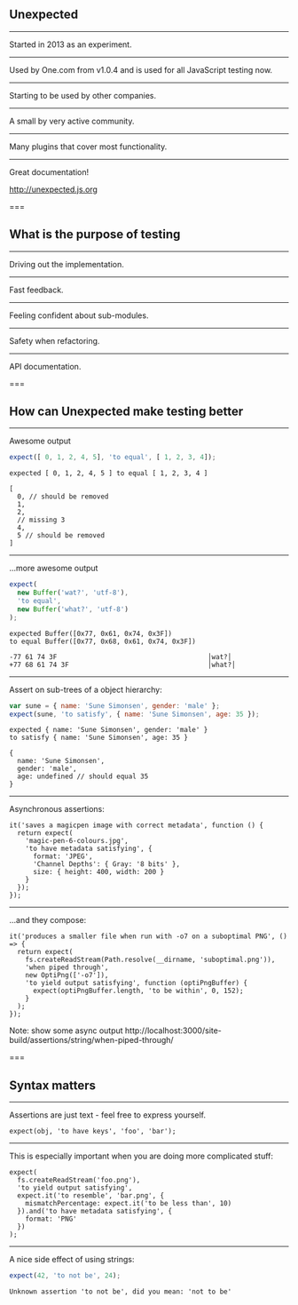 ## Unexpected

---

Started in 2013 as an experiment.

---

Used by One.com from v1.0.4 and is used for all JavaScript testing now.

---

Starting to be used by other companies.

---

A small by very active community.

---

Many plugins that cover most functionality.

---

Great documentation!

http://unexpected.js.org

===

## What is the purpose of testing

---

Driving out the implementation.

---

Fast feedback.

---

Feeling confident about sub-modules.

---

Safety when refactoring.

---

API documentation.

===

## How can Unexpected make testing better

---

Awesome output

```js
expect([ 0, 1, 2, 4, 5], 'to equal', [ 1, 2, 3, 4]);
```

```output
expected [ 0, 1, 2, 4, 5 ] to equal [ 1, 2, 3, 4 ]

[
  0, // should be removed
  1,
  2,
  // missing 3
  4,
  5 // should be removed
]
```

---

...more awesome output

```js
expect(
  new Buffer('wat?', 'utf-8'),
  'to equal',
  new Buffer('what?', 'utf-8')
);
```

```output
expected Buffer([0x77, 0x61, 0x74, 0x3F])
to equal Buffer([0x77, 0x68, 0x61, 0x74, 0x3F])

-77 61 74 3F                                      │wat?│
+77 68 61 74 3F                                   │what?│
```

---

Assert on sub-trees of a object hierarchy: 

```js
var sune = { name: 'Sune Simonsen', gender: 'male' };
expect(sune, 'to satisfy', { name: 'Sune Simonsen', age: 35 });
```

```output
expected { name: 'Sune Simonsen', gender: 'male' }
to satisfy { name: 'Sune Simonsen', age: 35 }

{
  name: 'Sune Simonsen',
  gender: 'male',
  age: undefined // should equal 35
}
```

---

Asynchronous assertions:

```js#evaluate:false
it('saves a magicpen image with correct metadata', function () {
  return expect(
    'magic-pen-6-colours.jpg',
    'to have metadata satisfying', {
      format: 'JPEG',
      'Channel Depths': { Gray: '8 bits' },
      size: { height: 400, width: 200 }
    }
  });
});
```

---

...and they compose:

```js#evaluate:false
it('produces a smaller file when run with -o7 on a suboptimal PNG', () => {
  return expect(
    fs.createReadStream(Path.resolve(__dirname, 'suboptimal.png')),
    'when piped through',
    new OptiPng(['-o7']),
    'to yield output satisfying', function (optiPngBuffer) {
      expect(optiPngBuffer.length, 'to be within', 0, 152);
    }
  );
});
```

Note: show some async output http://localhost:3000/site-build/assertions/string/when-piped-through/

===

## Syntax matters

---

Assertions are just text - feel free to express yourself.

```js#evaluate:false
expect(obj, 'to have keys', 'foo', 'bar');
```

---

This is especially important when you are doing more complicated stuff:

```js#evaluate:false
expect(
  fs.createReadStream('foo.png'),
  'to yield output satisfying',
  expect.it('to resemble', 'bar.png', {
    mismatchPercentage: expect.it('to be less than', 10)
  }).and('to have metadata satisfying', {
    format: 'PNG'
  })
);
```

---

A nice side effect of using strings:

```js
expect(42, 'to not be', 24);
```

```output
Unknown assertion 'to not be', did you mean: 'not to be'
```


<!--

* Async assertions with composability
* Colors in the console and the browser from mocha v3.0.0
* extensibily - everything in unexpected is build from the same tool provided to
you
* assertions scoped by type
* planing to support real polymorphism

-->

